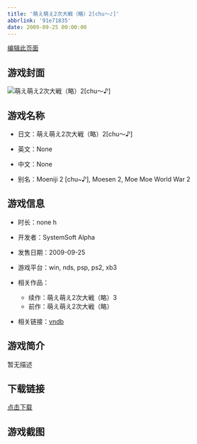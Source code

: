 ```yaml
---
title: '萌え萌え2次大戦（略）2[chu～♪]'
abbrlink: '91e71835'
date: 2009-09-25 00:00:00
---
```

[编辑此页面](https://github.com/ACG-3/ADV3-source/blob/main/source/_posts/%E8%90%8C%E3%81%88%E8%90%8C%E3%81%882%E6%AC%A1%E5%A4%A7%E6%88%A6%EF%BC%88%E7%95%A5%EF%BC%892%5Bchu%EF%BD%9E%E2%99%AA%5D.md)

## 游戏封面

![萌え萌え2次大戦（略）2[chu～♪]](https://pan.timero.xyz/d/onedrive/img_lib_001/%E8%90%8C%E3%81%88%E8%90%8C%E3%81%882%E6%AC%A1%E5%A4%A7%E6%88%A6%EF%BC%88%E7%95%A5%EF%BC%892%5Bchu%EF%BD%9E%E2%99%AA%5D_cover.avif)


## 游戏名称

- 日文：萌え萌え2次大戦（略）2[chu～♪]
- 英文：None
- 中文：None

- 别名：Moeniji 2 [chu~♪], Moesen 2, Moe Moe World War 2


## 游戏信息

- 时长：none h
- 开发者：SystemSoft Alpha
- 发售日期：2009-09-25
- 游戏平台：win, nds, psp, ps2, xb3
- 相关作品：
   - 续作：萌え萌え2次大戦（略）3
   - 前作：萌え萌え2次大戦（略）

- 相关链接：[vndb](https://vndb.org/v23548)


## 游戏简介

暂无描述


## 下载链接

[点击下载](https://pan.timero.xyz/onedrive/adv_lib_001/%E8%90%8C%E3%81%88%E8%90%8C%E3%81%882%E6%AC%A1%E5%A4%A7%E6%88%A6%EF%BC%88%E7%95%A5%EF%BC%892%5Bchu%EF%BD%9E%E2%99%AA%5D)


## 游戏截图


